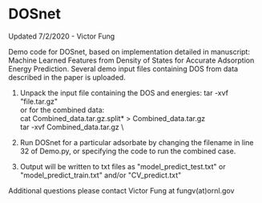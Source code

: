 # DOSnet

Updated 7/2/2020 - Victor Fung

Demo code for DOSnet, based on implementation detailed in manuscript: Machine Learned Features from Density of States for Accurate Adsorption Energy Prediction. 
Several demo input files containing DOS from data described in the paper is uploaded. 

1. Unpack the input file containing the DOS and energies:
  tar -xvf "file.tar.gz" \
or for the combined data: \
  cat Combined_data.tar.gz.split* > Combined_data.tar.gz \
  tar -xvf Combined_data.tar.gz \

2. Run DOSnet for a particular adsorbate by changing the filename in line 32 of Demo.py, or specifying the code to run the combined case. 

3. Output will be written to txt files as "model_predict_test.txt" or "model_predict_train.txt" and/or "CV_predict.txt"

Additional questions please contact Victor Fung at fungv(at)ornl.gov
